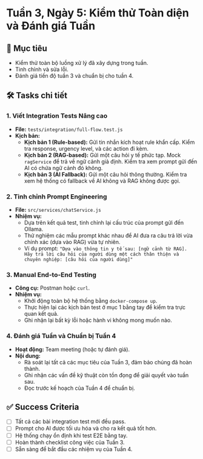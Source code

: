 # Tuần 3, Ngày 5: Kiểm thử Toàn diện và Đánh giá Tuần

## 🎯 Mục tiêu

- Kiểm thử toàn bộ luồng xử lý đã xây dựng trong tuần.
- Tinh chỉnh và sửa lỗi.
- Đánh giá tiến độ tuần 3 và chuẩn bị cho tuần 4.

## 🛠️ Tasks chi tiết

### 1. Viết Integration Tests Nâng cao
- **File:** `tests/integration/full-flow.test.js`
- **Kịch bản:**
    - **Kịch bản 1 (Rule-based):** Gửi tin nhắn kích hoạt rule khẩn cấp. Kiểm tra response, urgency level, và các action đi kèm.
    - **Kịch bản 2 (RAG-based):** Gửi một câu hỏi y tế phức tạp. Mock `ragService` để trả về ngữ cảnh giả định. Kiểm tra xem prompt gửi đến AI có chứa ngữ cảnh đó không.
    - **Kịch bản 3 (AI Fallback):** Gửi một câu hỏi thông thường. Kiểm tra xem hệ thống có fallback về AI không và RAG không được gọi.

### 2. Tinh chỉnh Prompt Engineering
- **File:** `src/services/chatService.js`
- **Nhiệm vụ:**
    - Dựa trên kết quả test, tinh chỉnh lại cấu trúc của prompt gửi đến Ollama.
    - Thử nghiệm các mẫu prompt khác nhau để AI đưa ra câu trả lời vừa chính xác (dựa vào RAG) vừa tự nhiên.
    - Ví dụ prompt: `"Dựa vào thông tin y tế sau: [ngữ cảnh từ RAG]. Hãy trả lời câu hỏi của người dùng một cách thân thiện và chuyên nghiệp: [câu hỏi của người dùng]"`

### 3. Manual End-to-End Testing
- **Công cụ:** Postman hoặc `curl`.
- **Nhiệm vụ:**
    - Khởi động toàn bộ hệ thống bằng `docker-compose up`.
    - Thực hiện lại các kịch bản test ở mục 1 bằng tay để kiểm tra trực quan kết quả.
    - Ghi nhận lại bất kỳ lỗi hoặc hành vi không mong muốn nào.

### 4. Đánh giá Tuần và Chuẩn bị Tuần 4
- **Hoạt động:** Team meeting (hoặc tự đánh giá).
- **Nội dung:**
    - Rà soát lại tất cả các mục tiêu của Tuần 3, đảm bảo chúng đã hoàn thành.
    - Ghi nhận các vấn đề kỹ thuật còn tồn đọng để giải quyết vào tuần sau.
    - Đọc trước kế hoạch của Tuần 4 để chuẩn bị.

## ✅ Success Criteria
- [ ] Tất cả các bài integration test mới đều pass.
- [ ] Prompt cho AI được tối ưu hóa và cho ra kết quả tốt hơn.
- [ ] Hệ thống chạy ổn định khi test E2E bằng tay.
- [ ] Hoàn thành checklist công việc của Tuần 3.
- [ ] Sẵn sàng để bắt đầu các nhiệm vụ của Tuần 4.